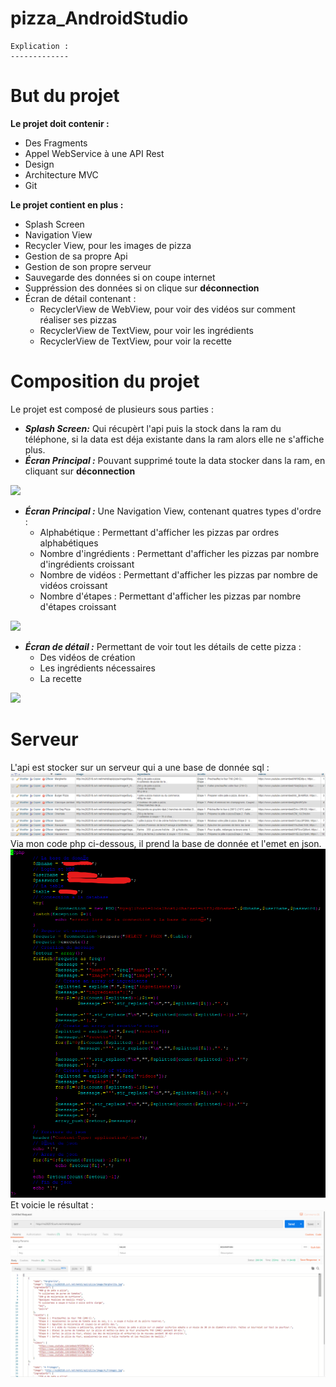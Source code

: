 # pizza_AndroidStudio

    Explication :
    -------------

# But du projet
**Le projet doit contenir :**
 - Des Fragments
 - Appel WebService à une API Rest
 - Design
 - Architecture MVC
 - Git
 
**Le projet contient en plus :**
 - Splash Screen
 - Navigation View
 - Recycler View, pour les images de pizza
 - Gestion de sa propre Api
 - Gestion de son propre serveur
 - Sauvegarde des données si on coupe internet
 - Suppréssion des données si on clique sur **déconnection**
 - Écran de détail contenant :
   - RecyclerView de WebView, pour voir des vidéos sur comment réaliser ses pizzas
   - RecyclerView de TextView, pour voir les ingrédients
   - RecyclerView de TextView, pour voir la recette
 
# Composition du projet
Le projet est composé de plusieurs sous parties :
 - ***Splash Screen:*** Qui récupèrt l'api puis la stock dans la ram du téléphone, si la data est déja existante dans la ram alors elle ne s'affiche plus.
 - ***Écran Principal :***  Pouvant supprimé toute la data stocker dans la ram, en cliquant sur **déconnection**
 
![](rd/sauvegarde_data.gif)
 - ***Écran Principal :*** Une Navigation View, contenant quatres types d'ordre :
    - Alphabétique : Permettant d'afficher les pizzas par ordres alphabétiques
    - Nombre d'ingrédients : Permettant d'afficher les pizzas par nombre d'ingrédients croissant
    - Nombre de vidéos : Permettant d'afficher les pizzas par nombre de vidéos croissant
    - Nombre d'étapes : Permettant d'afficher les pizzas par nombre d'étapes croissant
    
![](rd/menu_ordre.gif) 
 - ***Écran de détail :*** Permettant de voir tout les détails de cette pizza :
    - Des vidéos de création
    - Les ingrédients nécessaires
    - La recette
    
![](rd/details.gif) 
# Serveur
L'api est stocker sur un serveur qui a une base de donnée sql :
![](rd/phpMyAdmin.png)
Via mon code php ci-dessous, il prend la base de donnée et l'emet en json.
![](rd/php.png)
Et voicie le résultat :
![](rd/json.png)
